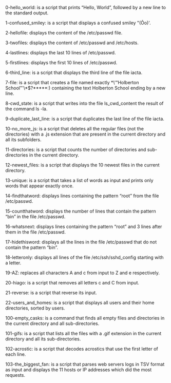 0-hello_world: is a script that prints “Hello, World”, followed by a new line to the standard output.

1-confused_smiley: is a script that displays a confused smiley "(Ôo)'.

2-hellofile: displays the content of the /etc/passwd file.

3-twofiles: displays the content of /etc/passwd and /etc/hosts.

4-lastlines: displays the last 10 lines of /etc/passwd.

5-firstlines: displays the first 10 lines of /etc/passwd.

6-third_line: is a script that displays the third line of the file iacta.

7-file: is a script that creates a file named exactly \*\\'"Holberton School"\'\\*$\?\*\*\*\*\*:) containing the text Holberton School ending by a new line.

8-cwd_state: is a script that writes into the file ls_cwd_content the result of the command ls -la.

9-duplicate_last_line: is a script that duplicates the last line of the file iacta.

10-no_more_js: is a script that deletes all the regular files (not the directories) with a .js extension that are present in the current directory and all its subfolders.

11-directories: is a script that counts the number of directories and sub-directories in the current directory.

12-newest_files: is a script that displays the 10 newest files in the current directory.

13-unique: is a script that takes a list of words as input and prints only words that appear exactly once.

14-findthatword: displays lines containing the pattern “root” from the file /etc/passwd.

15-countthatword: displays the number of lines that contain the pattern “bin” in the file /etc/passwd.

16-whatsnext: displays lines containing the pattern “root” and 3 lines after them in the file /etc/passwd.

17-hidethisword: displays all the lines in the file /etc/passwd that do not contain the pattern “bin”.

18-letteronly: displays all lines of the file /etc/ssh/sshd_config starting with a letter.

19-AZ: replaces all characters A and c from input to Z and e respectively.

20-hiago: is a script that removes all letters c and C from input.

21-reverse: is a script that reverse its input.

22-users_and_homes: is a script that displays all users and their home directories, sorted by users.

100-empty_casks: is a command that finds all empty files and directories in the current directory and all sub-directories.

101-gifs: is a script that lists all the files with a .gif extension in the current directory and all its sub-directories.

102-acrostic: is a script that decodes acrostics that use the first letter of each line.

103-the_biggest_fan: is a script that parses web servers logs in TSV format as input and displays the 11 hosts or IP addresses which did the most requests.


